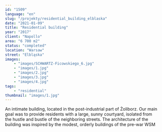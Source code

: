```yaml
---
id: "1509"
language: "en"
slug: "/projekty/residential_building_elblaska"
date: "2021-01-09"
title: "Residential building"
year: "2017"
client: "Napollo"
area: "6 700 m2"
status: "completed"
location: "Warsaw"
street: "Elbląska"
images: 
    - "images/SCHWARTZ-Ficowskiego_6.jpg"
    - "images/1.jpg"
    - "images/2.jpg"
    - "images/3.jpg"
    - "images/4.jpg"    
tags: 
    - "residential"
thumbnail: "images/1.jpg"
---
```

An intimate building, located in the post-industrial part of Żoliborz. Our main goal was to provide residents with a large, sunny courtyard, isolated from the hustle and bustle of the neighboring streets. The architecture of the building was inspired by the modest, orderly buildings of the pre-war WSM
